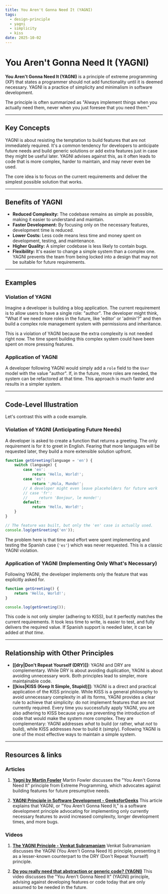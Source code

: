 ```yaml
---
title: You Aren't Gonna Need It (YAGNI)
tags:
  - design-principle
  - yagni
  - simplicity
  - kiss
date: 2025-10-02
---
```

# You Aren't Gonna Need It (YAGNI)

**You Aren't Gonna Need It (YAGNI)** is a principle of extreme programming (XP) that states a programmer should not add functionality until it is deemed necessary. YAGNI is a practice of simplicity and minimalism in software development.

The principle is often summarized as "Always implement things when you actually need them, never when you just foresee that you need them."

---

## Key Concepts

YAGNI is about resisting the temptation to build features that are not immediately required. It's a common tendency for developers to anticipate future needs and build generic solutions or add extra features just in case they might be useful later. YAGNI advises against this, as it often leads to code that is more complex, harder to maintain, and may never even be used.

The core idea is to focus on the current requirements and deliver the simplest possible solution that works.

---

## Benefits of YAGNI

- **Reduced Complexity:** The codebase remains as simple as possible, making it easier to understand and maintain.
- **Faster Development:** By focusing only on the necessary features, development time is reduced.
- **Lower Costs:** Less code means less time and money spent on development, testing, and maintenance.
- **Higher Quality:** A simpler codebase is less likely to contain bugs.
- **Flexibility:** It's easier to change a simple system than a complex one. YAGNI prevents the team from being locked into a design that may not be suitable for future requirements.

---

## Examples

### Violation of YAGNI

Imagine a developer is building a blog application. The current requirement is to allow users to have a single role: "author". The developer might think, "What if we need more roles in the future, like 'editor' or 'admin'?" and then build a complex role management system with permissions and inheritance.

This is a violation of YAGNI because the extra complexity is not needed right now. The time spent building this complex system could have been spent on more pressing features.

### Application of YAGNI

A developer following YAGNI would simply add a `role` field to the `User` model with the value "author". If, in the future, more roles are needed, the system can be refactored at that time. This approach is much faster and results in a simpler system.

---

## Code-Level Illustration

Let's contrast this with a code example.

### Violation of YAGNI (Anticipating Future Needs)

A developer is asked to create a function that returns a greeting. The only requirement is for it to greet in English. Fearing that more languages will be requested later, they build a more extensible solution upfront.

```javascript
function getGreeting(language = 'en') {
    switch (language) {
        case 'en':
            return 'Hello, World!';
        case 'es':
            return '¡Hola, Mundo!';
        // A developer might even leave placeholders for future work
        // case 'fr':
        //     return 'Bonjour, le monde!';
        default:
            return 'Hello, World!';
    }
}

// The feature was built, but only the 'en' case is actually used.
console.log(getGreeting('en'));
```
The problem here is that time and effort were spent implementing and testing the Spanish case (`'es'`) which was never requested. This is a classic YAGNI violation.

### Application of YAGNI (Implementing Only What's Necessary)

Following YAGNI, the developer implements only the feature that was explicitly asked for.

```javascript
function getGreeting() {
    return 'Hello, World!';
}

console.log(getGreeting());
```
This code is not only simpler (adhering to KISS), but it perfectly matches the current requirements. It took less time to write, is easier to test, and fully delivers the required value. If Spanish support is needed later, it can be added *at that time*.

---

## Relationship with Other Principles

- **[[dry|Don't Repeat Yourself (DRY)]]:** YAGNI and DRY are complementary. While DRY is about avoiding duplication, YAGNI is about avoiding unnecessary work. Both principles lead to simpler, more maintainable code.
- **[[kiss|KISS (Keep It Simple, Stupid)]]:** YAGNI is a direct and practical application of the KISS principle. While KISS is a general philosophy to avoid unnecessary complexity in all its forms, YAGNI provides a clear rule to achieve that simplicity: do not implement features that are not currently required. Every time you successfully apply YAGNI, you are also adhering to KISS because you are preventing the introduction of code that would make the system more complex. They are complementary: YAGNI addresses *what* to build (or rather, what *not* to build), while KISS addresses *how* to build it (simply). Following YAGNI is one of the most effective ways to maintain a simple system.

---

## Resources & links

### Articles

1.  **[Yagni by Martin Fowler](https://martinfowler.com/bliki/Yagni.html)**
    Martin Fowler discusses the "You Aren't Gonna Need It" principle from Extreme Programming, which advocates against building features for future presumptive needs.

2.  **[YAGNI Principle in Software Development - GeeksforGeeks](https://www.geeksforgeeks.org/software-engineering/what-is-yagni-principle-you-arent-gonna-need-it/)**
    This article explains that YAGNI, or "You Aren't Gonna Need It," is a software development principle advocating for implementing only currently necessary features to avoid increased complexity, longer development times, and more bugs.

### Videos

1.  **[The YAGNI Principle - Venkat Subramaniam](https://www.youtube.com/watch?v=QyOQBuHDAoY)**
    Venkat Subramaniam discusses the YAGNI (You Aren't Gonna Need It) principle, presenting it as a lesser-known counterpart to the DRY (Don't Repeat Yourself) principle.

2.  **[Do you really need that abstraction or generic code? (YAGNI)](https://www.youtube.com/watch?v=_Al7qI4vMt0)**
    This video discusses the "You Aren't Gonna Need It" (YAGNI) principle, advising against developing features or code today that are only assumed to be needed in the future.
